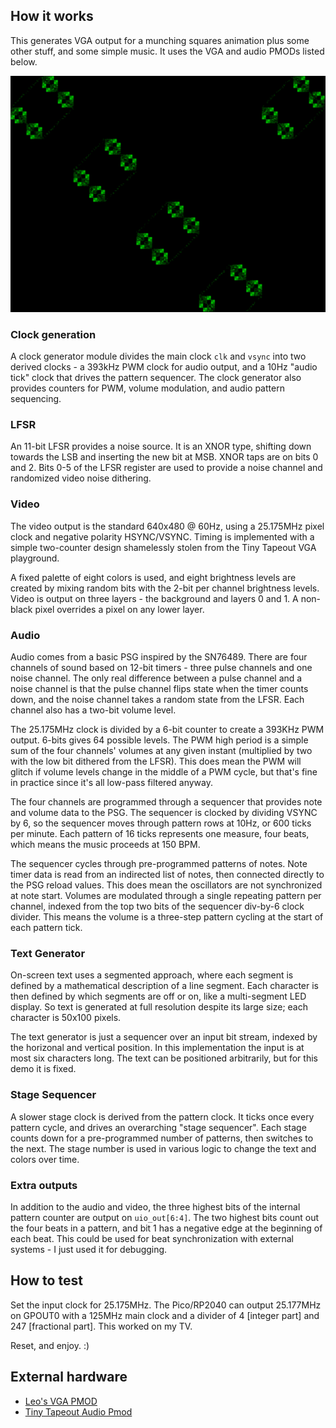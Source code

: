 <!---

This file is used to generate your project datasheet. Please fill in the information below and delete any unused
sections.

You can also include images in this folder and reference them in the markdown. Each image must be less than
512 kb in size, and the combined size of all images must be less than 1 MB.
-->

## How it works

This generates VGA output for a munching squares animation plus some
other stuff, and some simple music. It uses the VGA and audio PMODs
listed below.

<img src="munch.png">

### Clock generation

A clock generator module divides the main clock `clk` and `vsync` into
two derived clocks - a 393kHz PWM clock for audio output, and a 10Hz
"audio tick" clock that drives the pattern sequencer. The clock
generator also provides counters for PWM, volume modulation, and audio
pattern sequencing.

### LFSR

An 11-bit LFSR provides a noise source. It is an XNOR type, shifting
down towards the LSB and inserting the new bit at MSB. XNOR taps are on
bits 0 and 2. Bits 0-5 of the LFSR register are used to provide a noise
channel and randomized video noise dithering.

### Video

The video output is the standard 640x480 @ 60Hz, using a 25.175MHz pixel
clock and negative polarity HSYNC/VSYNC. Timing is implemented with a
simple two-counter design shamelessly stolen from the Tiny Tapeout VGA
playground.

A fixed palette of eight colors is used, and eight brightness levels are
created by mixing random bits with the 2-bit per channel brightness
levels. Video is output on three layers - the background and layers 0
and 1. A non-black pixel overrides a pixel on any lower layer.

### Audio

Audio comes from a basic PSG inspired by the SN76489. There are four
channels of sound based on 12-bit timers - three pulse channels and one
noise channel. The only real difference between a pulse channel and a
noise channel is that the pulse channel flips state when the timer
counts down, and the noise channel takes a random state from the LFSR.
Each channel also has a two-bit volume level.

The 25.175MHz clock is divided by a 6-bit counter to create a 393KHz PWM
output. 6-bits gives 64 possible levels. The PWM high period is a simple
sum of the four channels' volumes at any given instant (multiplied by
two with the low bit dithered from the LFSR). This does mean the PWM
will glitch if volume levels change in the middle of a PWM cycle, but
that's fine in practice since it's all low-pass filtered anyway.

The four channels are programmed through a sequencer that provides note
and volume data to the PSG. The sequencer is clocked by dividing VSYNC
by 6, so the sequencer moves through pattern rows at 10Hz, or 600 ticks
per minute. Each pattern of 16 ticks represents one measure, four beats,
which means the music proceeds at 150 BPM.

The sequencer cycles through pre-programmed patterns of notes. Note
timer data is read from an indirected list of notes, then connected
directly to the PSG reload values. This does mean the oscillators are
not synchronized at note start. Volumes are modulated through a single
repeating pattern per channel, indexed from the top two bits of the
sequencer div-by-6 clock divider. This means the volume is a three-step
pattern cycling at the start of each pattern tick.

### Text Generator

On-screen text uses a segmented approach, where each segment is defined
by a mathematical description of a line segment. Each character is then
defined by which segments are off or on, like a multi-segment LED
display. So text is generated at full resolution despite its large size;
each character is 50x100 pixels.

The text generator is just a sequencer over an input bit stream, indexed
by the horizonal and vertical position. In this implementation the input
is at most six characters long. The text can be positioned arbitrarily,
but for this demo it is fixed.

### Stage Sequencer

A slower stage clock is derived from the pattern clock. It ticks once
every pattern cycle, and drives an overarching "stage sequencer". Each
stage counts down for a pre-programmed number of patterns, then switches
to the next. The stage number is used in various logic to change the
text and colors over time.

### Extra outputs

In addition to the audio and video, the three highest bits of the
internal pattern counter are output on `uio_out[6:4]`. The two highest
bits count out the four beats in a pattern, and bit 1 has a negative
edge at the beginning of each beat. This could be used for beat
synchronization with external systems - I just used it for debugging.

## How to test

Set the input clock for 25.175MHz. The Pico/RP2040 can output 25.177MHz on
GPOUT0 with a 125MHz main clock and a divider of 4 [integer part] and
247 [fractional part]. This worked on my TV.

Reset, and enjoy. :)

## External hardware

- [Leo's VGA PMOD](https://github.com/mole99/tiny-vga)
- [Tiny Tapeout Audio Pmod](https://github.com/MichaelBell/tt-audio-pmod)
